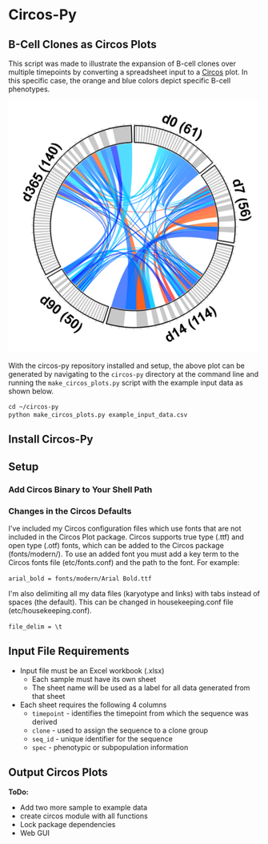 # Circos-Py
## B-Cell Clones as Circos Plots

This script was made to illustrate the expansion of B-cell clones over multiple timepoints by converting a spreadsheet input to a [Circos](http://circos.ca/) plot.  In this specific case, the orange and blue colors depict specific B-cell phenotypes.

![example_input_data](example.png)

With the circos-py repository installed and setup, the above plot can be generated by navigating to the `circos-py` directory at the command line and running the `make_circos_plots.py` script with the example input data as shown below.

```shell
cd ~/circos-py
python make_circos_plots.py example_input_data.csv
```

## Install Circos-Py

## Setup
### Add Circos Binary to Your Shell Path

### Changes in the Circos Defaults

I've included my Circos configuration files which use fonts that are not included in the Circos Plot package.  Circos supports true type (.ttf) and open type (.otf) fonts, which can be added to the Circos package (fonts/modern/). To use an added font you must add a key term to the Circos fonts file (etc/fonts.conf) and the path to the font.  For example:  

`arial_bold = fonts/modern/Arial Bold.ttf`  

I'm also delimiting all my data files (karyotype and links) with tabs instead of spaces (the default).  This can be changed in housekeeping.conf file (etc/housekeeping.conf).

`file_delim = \t`

## Input File Requirements
- Input file must be an Excel workbook (.xlsx)
  - Each sample must have its own sheet
  - The sheet name will be used as a label for all data generated from that sheet
- Each sheet requires the following 4 columns
  - `timepoint` - identifies the timepoint from which the sequence was derived
  - `clone` -  used to assign the sequence to a clone group
  - `seq_id` - unique identifier for the sequence
  - `spec` - phenotypic or subpopulation information
## Output Circos Plots

**ToDo:**
- Add two more sample to example data
- create circos module with all functions
- Lock package dependencies
- Web GUI
